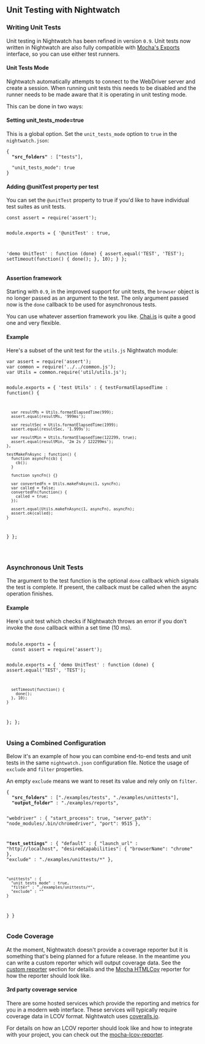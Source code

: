 ## Unit Testing with Nightwatch

### Writing Unit Tests
Unit testing in Nightwatch has been refined in version `0.9`. Unit tests now written in Nightwatch are also fully compatible with [Mocha's Exports](https://mochajs.org/#exports) interface, so you can use either test runners.

#### Unit Tests Mode
Nightwatch automatically attempts to connect to the WebDriver server and create a session. When running unit tests this needs to be disabled and the runner needs to be made aware that it is operating in unit testing mode.

This can be done in two ways:

#### Setting unit_tests_mode=true

This is a global option. Set the `unit_tests_mode` option to `true` in the `nightwatch.json`:

<pre><code class="language-javascript">{
  <strong>"src_folders"</strong> : ["tests"],
  
  "unit_tests_mode": true
}</code></pre>

#### Adding @unitTest property per test

You can set the `@unitTest` property to true if you'd like to have individual test suites as unit tests.

<div class="sample-test">
<pre data-language="javascript"><code class="language-javascript">const assert = require('assert');

module.exports = {
  '@unitTest' : true,

  'demo UnitTest' : function (done) {
    assert.equal('TEST', 'TEST');
    setTimeout(function() {
      done();
    }, 10);
  }
};
</code></pre>
</div>

#### Assertion framework
Starting with `0.9`, in the improved support for unit tests, the `browser` object is no longer passed as an argument to the test. The only argument passed now is the `done` callback to be used for asynchronous tests.

You can use whatever assertion framework you like. [Chai.js](https://chaijs.com/) is quite a good one and very flexible.

#### Example
Here's a subset of the unit test for the `utils.js` Nightwatch module:

<div class="sample-test">
<pre data-language="javascript"><code class="language-javascript">var assert = require('assert');
var common = require('../../common.js');
var Utils = common.require('util/utils.js');

module.exports = {
  'test Utils' : {
    testFormatElapsedTime : function() {

      var resultMs = Utils.formatElapsedTime(999);
      assert.equal(resultMs, '999ms');

      var resultSec = Utils.formatElapsedTime(1999);
      assert.equal(resultSec, '1.999s');

      var resultMin = Utils.formatElapsedTime(122299, true);
      assert.equal(resultMin, '2m 2s / 122299ms');
    },

    testMakeFnAsync : function() {
      function asyncFn(cb) {
        cb();
      }

      function syncFn() {}

      var convertedFn = Utils.makeFnAsync(1, syncFn);
      var called = false;
      convertedFn(function() {
        called = true;
      });

      assert.equal(Utils.makeFnAsync(1, asyncFn), asyncFn);
      assert.ok(called);
    }
  }
};

</code></pre>
</div>

### Asynchronous Unit Tests

The argument to the test function is the optional `done` callback which signals the test is complete.
If present, the callback must be called when the async operation finishes.

#### Example
Here's unit test which checks if Nightwatch throws an error if you don't invoke the `done` callback within a set time (10 ms).

<div class="sample-test">
<pre data-language="javascript"><code class="language-javascript">
module.exports = {
  const assert = require('assert');
  
  module.exports = {
    'demo UnitTest' : function (done) {
      assert.equal('TEST', 'TEST');
    
      setTimeout(function() {  
        done();
      }, 10);
    }
  };
};
</code></pre>
</div>

### Using a Combined Configuration

Below it's an example of how you can combine end-to-end tests and unit tests in the same `nightwatch.json` configuration file.
Notice the usage of `exclude` and `filter` properties.

An empty `exclude` means we want to reset its value and rely only on `filter`.
<div class="sample-test">
<pre><code class="language-javascript">{
  <strong>"src_folders"</strong> : ["./examples/tests", "./examples/unittests"],
  <strong>"output_folder"</strong> : "./examples/reports",

  
  "webdriver" : {
    "start_process": true,
    "server_path": "node_modules/.bin/chromedriver",
    "port": 9515
  },

  <strong>"test_settings"</strong> : {
    "default" : {
      "launch_url" : "http://localhost",
      "desiredCapabilities": {
        "browserName": "chrome"
      },
      "exclude" : "./examples/unittests/*"
    },

    "unittests" : {
      "unit_tests_mode" : true,
      "filter" : "./examples/unittests/*",
      "exclude" : ""
    }
  }
}</code></pre></div>

### Code Coverage
At the moment, Nightwatch doesn't provide a coverage reporter but it is something that's being planned for a future release.
In the meantime you can write a custom reporter which will output coverage data. See the [custom reporter](https://nightwatchjs.org/guide#custom-reporter) section for details and the [Mocha HTMLCov](https://mochajs.org/#htmlcov) reporter for how the reporter should look like.

#### 3rd party coverage service
There are some hosted services which provide the reporting and metrics for you in a modern web interface. These services will typically require coverage data in LCOV format. Nightwatch uses [coveralls.io](https://coveralls.io/github/nightwatchjs/nightwatch?branch=master).

For details on how an LCOV reporter should look like and how to integrate with your project, you can check out the [mocha-lcov-reporter](https://www.npmjs.com/package/mocha-lcov-reporter).

